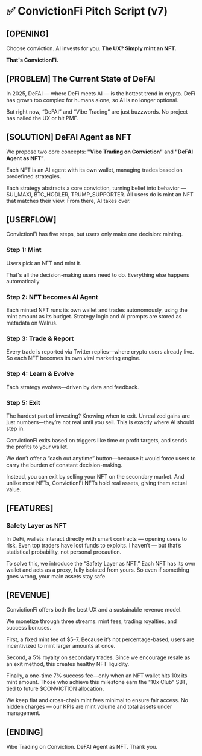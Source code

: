 # ✅ ConvictionFi Pitch Script (v7)

## [OPENING]

Choose conviction. AI invests for you.
**The UX? Simply mint an NFT.**

**That's ConvictionFi.**

## [PROBLEM] The Current State of DeFAI

In 2025, DeFAI — where DeFi meets AI — is the hottest trend in crypto.
DeFi has grown too complex for humans alone, so AI is no longer optional.

But right now, “DeFAI” and “Vibe Trading” are just buzzwords.
No project has nailed the UX or hit PMF.

## [SOLUTION] DeFAI Agent as NFT

We propose two core concepts:
**"Vibe Trading on Conviction"** and **"DeFAI Agent as NFT"**.

Each NFT is an AI agent with its own wallet, managing trades based on predefined strategies.

Each strategy abstracts a core conviction, turning belief into behavior — SUI_MAXI, BTC_HODLER, TRUMP_SUPPORTER.
All users do is mint an NFT that matches their view.
From there, AI takes over.

## [USERFLOW]

ConvictionFi has five steps, but users only make one decision: minting.

### Step 1: Mint

Users pick an NFT and mint it.

That's all the decision-making users need to do.
Everything else happens automatically

### Step 2: NFT becomes AI Agent

Each minted NFT runs its own wallet and trades autonomously, using the mint amount as its budget.
Strategy logic and AI prompts are stored as metadata on Walrus.

### Step 3: Trade & Report

Every trade is reported via Twitter replies—where crypto users already live.
So each NFT becomes its own viral marketing engine.

### Step 4: Learn & Evolve

Each strategy evolves—driven by data and feedback.

### Step 5: Exit

The hardest part of investing? Knowing when to exit.
Unrealized gains are just numbers—they’re not real until you sell.
This is exactly where AI should step in.

ConvictionFi exits based on triggers like time or profit targets, and sends the profits to your wallet.

We don’t offer a “cash out anytime” button—because it would force users to carry the burden of constant decision-making.

Instead, you can exit by selling your NFT on the secondary market.
And unlike most NFTs, ConvictionFi NFTs hold real assets, giving them actual value.

## [FEATURES]

### Safety Layer as NFT

In DeFi, wallets interact directly with smart contracts — opening users to risk.
Even top traders have lost funds to exploits.
I haven’t — but that’s statistical probability, not personal precaution.

To solve this, we introduce the “Safety Layer as NFT.”
Each NFT has its own wallet and acts as a proxy, fully isolated from yours.
So even if something goes wrong, your main assets stay safe.

## [REVENUE]

ConvictionFi offers both the best UX and a sustainable revenue model.

We monetize through three streams: mint fees, trading royalties, and success bonuses.

First, a fixed mint fee of $5–7.
Because it’s not percentage-based, users are incentivized to mint larger amounts at once.

Second, a 5% royalty on secondary trades.
Since we encourage resale as an exit method, this creates healthy NFT liquidity.

Finally, a one-time 7% success fee—only when an NFT wallet hits 10x its mint amount.
Those who achieve this milestone earn the "10x Club" SBT, tied to future $CONVICTION allocation.

We keep fiat and cross-chain mint fees minimal to ensure fair access.
No hidden charges — our KPIs are mint volume and total assets under management.

## [ENDING]

Vibe Trading on Conviction.
DeFAI Agent as NFT.
Thank you.
